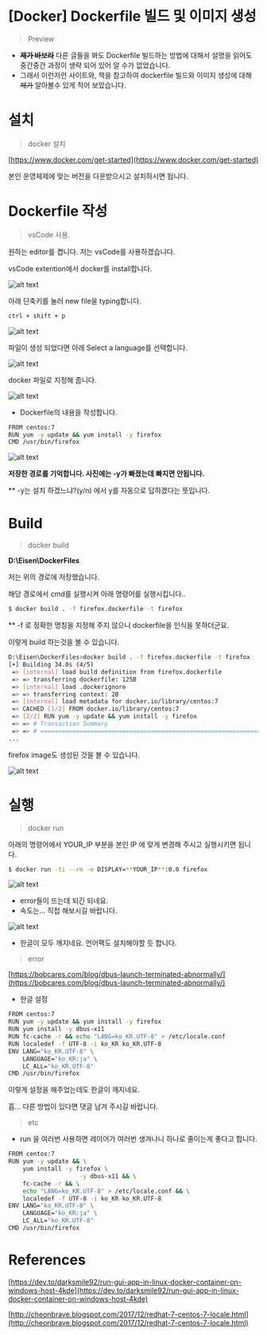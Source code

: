 # [Docker] Dockerfile 빌드 및 이미지 생성

> Preview

- **~~제가 바보라~~** 다른 글들을 봐도 Dockerfile 빌드하는 방법에 대해서 설명을 읽어도 중간중간 과정이 생략 되어 있어 알 수가 없었습니다.
- 그래서 이런저런 사이트와, 책을 참고하여 dockerfile 빌드와 이미지 생성에 대해 ~~제가~~ 알아볼수 있게 적어 보았습니다.

# 설치

> docker 설치

[https://www.docker.com/get-started](https://www.docker.com/get-started)

본인 운영체제에 맞는 버전을 다운받으시고 설치하시면 됩니다.

# Dockerfile 작성

> vsCode 사용.

원하는 editor를 켭니다. 저는 vsCode를 사용하겠습니다.

vsCode extention에서 docker를 install합니다.

![alt text](https://github.com/KrGil/TIL/blob/main/documents/2021_08_18/Untitled.png?raw=true)

아래 단축키를 눌러 new file을 typing합니다.

```bash
ctrl + shift + p
```

![alt text](https://github.com/KrGil/TIL/blob/main/documents/2021_08_18/Untitled1.png?raw=true)

파일이 생성 되었다면 아래 Select a language를 선택합니다.

![alt text](https://github.com/KrGil/TIL/blob/main/documents/2021_08_18/Untitled2.png?raw=true)

docker 파일로 지정해 줍니다.

![alt text](https://github.com/KrGil/TIL/blob/main/documents/2021_08_18/Untitled3.png?raw=true)
- Dockerfile의 내용을 작성합니다.

```bash
FROM centos:7
RUN yum -y update && yum install -y firefox
CMD /usr/bin/firefox
```

![alt text](https://github.com/KrGil/TIL/blob/main/documents/2021_08_18/Untitled4.png?raw=true)

**저장한 경로를 기억합니다. 사진에는 -y가 빠졌는데 빠지면 안됩니다.**

** -y는 설치 하겠느냐?(y/n) 에서 y를 자동으로 답하겠다는 뜻입니다.

# Build

> docker build

**D:\Eisen\DockerFiles**

저는 위의 경로에 저장했습니다.

해당 경로에서 cmd를 실행시켜 아래 명령어를 실행시킵니다..

```bash
$ docker build . -f firefox.dockerfile -t firefox
```

** -f 로 정확한 명칭을 지정해 주지 않으니 dockerfile을 인식을 못하더군요.

이렇게 build 하는것을 볼 수 있습니다.

```bash
D:\Eisen\DockerFiles>docker build . -f firefox.dockerfile -t firefox
[+] Building 34.0s (4/5)
 => [internal] load build definition from firefox.dockerfile                                                                         0.0s
 => => transferring dockerfile: 125B                                                                                                 0.0s
 => [internal] load .dockerignore                                                                                                    0.0s
 => => transferring context: 2B                                                                                                      0.0s
 => [internal] load metadata for docker.io/library/centos:7                                                                          0.0s
 => CACHED [1/2] FROM docker.io/library/centos:7                                                                                     0.0s
 => [2/2] RUN yum -y update && yum install -y firefox                                                                               34.0s
 => => # Transaction Summary
 => => # ================================================================================
...
```

firefox image도 생성된 것을 볼 수 있습니다.

![alt text](https://github.com/KrGil/TIL/blob/main/documents/2021_08_18/Untitled5.png?raw=true)

# 실행

> docker run

아래의 명령어에서 YOUR_IP 부분을 본인 IP 에 맞게 변경해 주시고 실행시키면 됩니다.

```bash
$ docker run -ti --rm -e DISPLAY=**YOUR_IP**:0.0 firefox
```

![alt text](https://github.com/KrGil/TIL/blob/main/documents/2021_08_18/Untitled6.png?raw=true)

- error들이 뜨는데 되긴 되네요.
- 속도는... 직접 해보시길 바랍니다.

![alt text](https://github.com/KrGil/TIL/blob/main/documents/2021_08_18/Untitled7.png?raw=true)

- 한글이 모두 깨지네요. 언어팩도 설치해야할 듯 합니다.

> error

[https://bobcares.com/blog/dbus-launch-terminated-abnormally/](https://bobcares.com/blog/dbus-launch-terminated-abnormally/)

 - 한글 설정

```bash
FROM centos:7
RUN yum -y update && yum install -y firefox
RUN yum install -y dbus-x11
RUN fc-cache -r && echo "LANG=ko_KR.UTF-8" > /etc/locale.conf
RUN localedef -f UTF-8 -i ko_KR ko_KR.UTF-8
ENV LANG="ko_KR.UTF-8" \
    LANGUAGE="ko_KR:ja" \
    LC_ALL="ko_KR.UTF-8"
CMD /usr/bin/firefox
```

이렇게 설정을 해주었는데도 한글이 깨지네요.

흠... 다른 방법이 있다면 댓글 남겨 주시길 바랍니다.

> etc

- run 을 여러번 사용하면 레이어가 여러번 생겨나니 하나로 줄이는게 좋다고 합니다.

```bash
FROM centos:7
RUN yum -y update && \
    yum install -y firefox \
		            -y dbus-x11 && \
    fc-cache -r && \
    echo "LANG=ko_KR.UTF-8" > /etc/locale.conf && \
    localedef -f UTF-8 -i ko_KR ko_KR.UTF-8
ENV LANG="ko_KR.UTF-8" \
    LANGUAGE="ko_KR:ja" \
    LC_ALL="ko_KR.UTF-8"
CMD /usr/bin/firefox
```

# References

[https://dev.to/darksmile92/run-gui-app-in-linux-docker-container-on-windows-host-4kde](https://dev.to/darksmile92/run-gui-app-in-linux-docker-container-on-windows-host-4kde)

[http://cheonbrave.blogspot.com/2017/12/redhat-7-centos-7-locale.html](http://cheonbrave.blogspot.com/2017/12/redhat-7-centos-7-locale.html)
